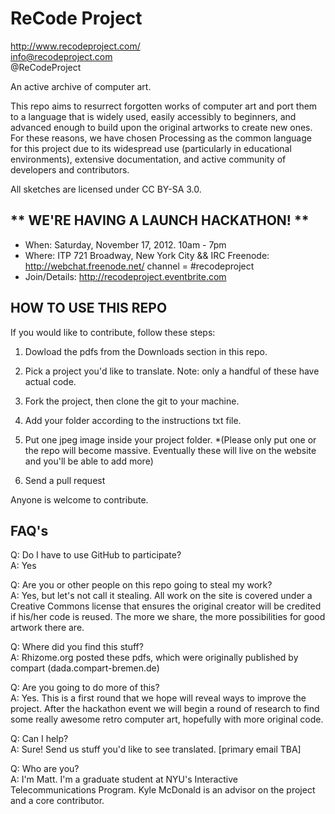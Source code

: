 ReCode Project
==============
http://www.recodeproject.com/  
info@recodeproject.com  
@ReCodeProject  


An active archive of computer art.

This repo aims to resurrect forgotten works of computer art and port them to a language that is widely used, easily accessibly to beginners, and advanced enough to build upon the original artworks to create new ones. For these reasons, we have chosen Processing as the common language for this project due to its widespread use (particularly in educational environments), extensive documentation, and active community of developers and contributors. 

All sketches are licensed under CC BY-SA 3.0.


** WE'RE HAVING A LAUNCH HACKATHON! **
-------------------------------------------------
* When: Saturday, November 17, 2012. 10am - 7pm
* Where: ITP 721 Broadway, New York City 
         && IRC Freenode: http://webchat.freenode.net/ channel = #recodeproject
* Join/Details: http://recodeproject.eventbrite.com 


HOW TO USE THIS REPO
--------------------
If you would like to contribute, follow these steps:

1.	Dowload the pdfs from the Downloads section in this repo.

2.	Pick a project you'd like to translate. Note: only a handful of these have actual code. 

3.	Fork the project, then clone the git to your machine. 

4.	Add your folder according to the instructions txt file. 

5.	Put one jpeg image inside your project folder.
*(Please only put one or the repo will become massive. Eventually these will live on the website and you'll be able to add more) 

6.	Send a pull request 

Anyone is welcome to contribute. 


FAQ's
-----
Q: Do I have to use GitHub to participate?  
A: Yes
	
Q: Are you or other people on this repo going to steal my work?  
A: Yes, but let's not call it stealing. All work on the site is covered under a Creative
Commons license that ensures the original creator will be credited if his/her code is reused. The more we share, the more possibilities for good artwork there are.
	
Q: Where did you find this stuff?  
A: Rhizome.org posted these pdfs, which were originally published by compart (dada.compart-bremen.de)
	
Q: Are you going to do more of this?  
A: Yes. This is a first round that we hope will reveal ways to improve the project. After the hackathon event we will begin a round of research to find some really awesome retro computer art, hopefully with more original code.
	
Q: Can I help?  
A: Sure! Send us stuff you'd like to see translated. [primary email TBA]
	
Q: Who are you?  
A: I'm Matt. I'm a graduate student at NYU's Interactive Telecommunications Program. 
Kyle McDonald is an advisor on the project and a core contributor.

